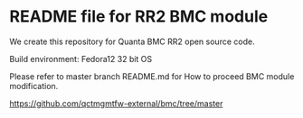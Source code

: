 README file for RR2 BMC module
==============================

We create this repository for Quanta BMC RR2 open source code.

Build environment: Fedora12 32 bit OS

Please refer to master branch README.md for How to proceed BMC module modification.

https://github.com/qctmgmtfw-external/bmc/tree/master


